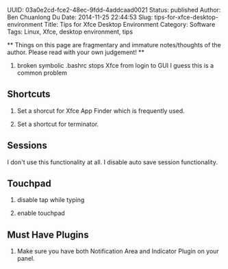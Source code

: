 UUID: 03a0e2cd-fce2-48ec-9fdd-4addcaad0021
Status: published
Author: Ben Chuanlong Du
Date: 2014-11-25 22:44:53
Slug: tips-for-xfce-desktop-environment
Title: Tips for Xfce Desktop Environment
Category: Software
Tags: Linux, Xfce, desktop environment, tips

**
Things on this page are fragmentary and immature notes/thoughts of the author. 
Please read with your own judgement!
**
 

1. broken symbolic .bashrc stops Xfce from login to GUI
I guess this is a common problem

## Shortcuts

1. Set a shorcut for Xfce App Finder which is frequently used.

2. Set a shortcut for terminator.


## Sessions 

I don't use this functionality at all. I disable auto save session functionality.

## Touchpad

1. disable tap while typing

2. enable touchpad 

## Must Have Plugins 

1. Make sure you have both Notification Area and Indicator Plugin on your panel.


